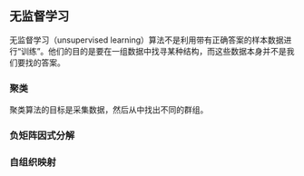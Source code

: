 
## 无监督学习

无监督学习（unsupervised learning）算法不是利用带有正确答案的样本数据进行“训练”。他们的目的是要在一组数据中找寻某种结构，而这些数据本身并不是我们要找的答案。

### 聚类

聚类算法的目标是采集数据，然后从中找出不同的群组。

### 负矩阵因式分解

### 自组织映射